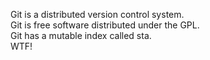 Git is a distributed version control system.  
Git is free software distributed under the GPL.  
Git has a mutable index called sta.  
WTF!
